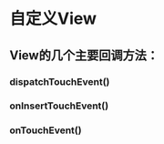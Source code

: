 # 自定义View

## View的几个主要回调方法：

### dispatchTouchEvent()

### onInsertTouchEvent()

### onTouchEvent()
